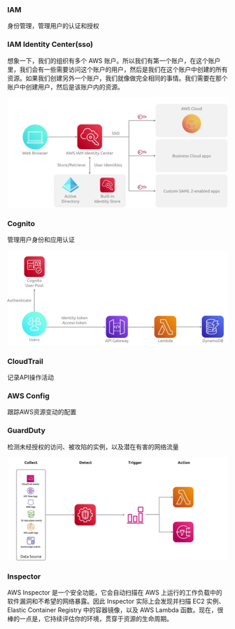 ### IAM

身份管理，管理用户的认证和授权

### IAM Identity Center(sso)

想象一下，我们的组织有多个 AWS 账户。所以我们有第一个账户，在这个账户里，我们会有一些需要访问这个账户的用户，然后是我们在这个账户中创建的所有资源。如果我们创建另外一个账户，我们就像做完全相同的事情。我们需要在那个账户中创建用户，然后是该账户内的资源。

<img src="./img/1.png" alt="1" style="zoom:50%;" />

### Cognito

管理用户身份和应用认证

<img src="./img/2.png" alt="2" style="zoom:50%;" />

### CloudTrail

记录API操作活动

### AWS Config

跟踪AWS资源变动的配置

### GuardDuty

检测未经授权的访问、被攻陷的实例，以及潜在有害的网络流量

<img src="./img/3.png" alt="3" style="zoom:50%;" />

### Inspector

AWS Inspector 是一个安全功能，它会自动扫描在 AWS 上运行的工作负载中的软件漏洞和不希望的网络暴露。因此 Inspector 实际上会发现并扫描 EC2 实例、Elastic Container Registry 中的容器镜像，以及 AWS Lambda 函数。现在，很棒的一点是，它持续评估你的环境，贯穿于资源的生命周期。